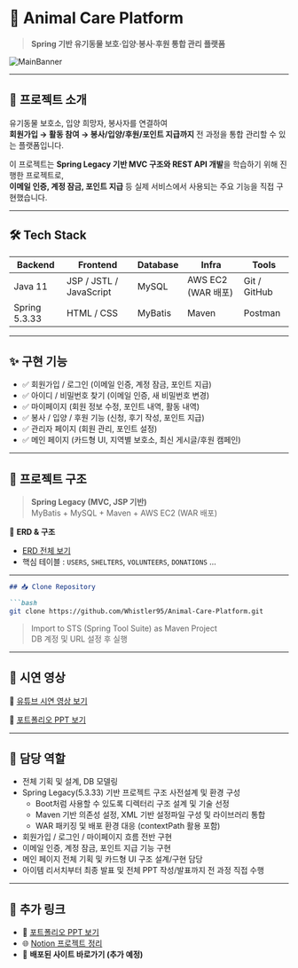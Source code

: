 # 🐾 Animal Care Platform
> **Spring 기반 유기동물 보호·입양·봉사·후원 통합 관리 플랫폼**

![MainBanner](이미지URL_나중에추가)  

---

## 📌 프로젝트 소개
유기동물 보호소, 입양 희망자, 봉사자를 연결하여  
**회원가입 → 활동 참여 → 봉사/입양/후원/포인트 지급까지** 전 과정을 통합 관리할 수 있는 플랫폼입니다.  

이 프로젝트는 **Spring Legacy 기반 MVC 구조와 REST API 개발**을 학습하기 위해 진행한 프로젝트로,  
**이메일 인증, 계정 잠금, 포인트 지급** 등 실제 서비스에서 사용되는 주요 기능을 직접 구현했습니다.

---

## 🛠 Tech Stack
| Backend | Frontend | Database | Infra | Tools |
|---------|----------|----------|-------|-------|
| Java 11 | JSP / JSTL / JavaScript | MySQL | AWS EC2 (WAR 배포) | Git / GitHub |
| Spring 5.3.33 | HTML / CSS | MyBatis | Maven | Postman |

---

## ✨ 구현 기능
- ✅ 회원가입 / 로그인 (이메일 인증, 계정 잠금, 포인트 지급)  
- ✅ 아이디 / 비밀번호 찾기 (이메일 인증, 새 비밀번호 변경)  
- ✅ 마이페이지 (회원 정보 수정, 포인트 내역, 활동 내역)  
- ✅ 봉사 / 입양 / 후원 기능 (신청, 후기 작성, 포인트 지급)  
- ✅ 관리자 페이지 (회원 관리, 포인트 설정)  
- ✅ 메인 페이지 (카드형 UI, 지역별 보호소, 최신 게시글/후원 캠페인)  

---

## 📂 프로젝트 구조
> **Spring Legacy (MVC, JSP 기반)**  
> MyBatis + MySQL + Maven + AWS EC2 (WAR 배포)

📌 **ERD & 구조**  
- [ERD 전체 보기](ERD_URL_추가)  
- 핵심 테이블 : `USERS`, `SHELTERS`, `VOLUNTEERS`, `DONATIONS` ...

---

```markdown
## 📥 Clone Repository

```bash
git clone https://github.com/Whistler95/Animal-Care-Platform.git
```
> Import to STS (Spring Tool Suite) as Maven Project  
> DB 계정 및 URL 설정 후 실행

---

## 🎥 시연 영상
📌 [유튜브 시연 영상 보기](#)  

📌 [포트폴리오 PPT 보기](#)

---

## 📌 담당 역할
- 전체 기획 및 설계, DB 모델링  
- Spring Legacy(5.3.33) 기반 프로젝트 구조 사전설계 및 환경 구성  
  - Boot처럼 사용할 수 있도록 디렉터리 구조 설계 및 기술 선정  
  - Maven 기반 의존성 설정, XML 기반 설정파일 구성 및 라이브러리 통합  
  - WAR 패키징 및 배포 환경 대응 (contextPath 활용 포함)  
- 회원가입 / 로그인 / 마이페이지 흐름 전반 구현  
- 이메일 인증, 계정 잠금, 포인트 지급 기능 구현  
- 메인 페이지 전체 기획 및 카드형 UI 구조 설계/구현 담당  
- 아이템 리서치부터 최종 발표 및 전체 PPT 작성/발표까지 전 과정 직접 수행  

---

## 📎 추가 링크
- 📄 [포트폴리오 PPT 보기](#)  
- 🌐 [Notion 프로젝트 정리](#)  
- 🚀 **배포된 사이트 바로가기 (추가 예정)**  
```
